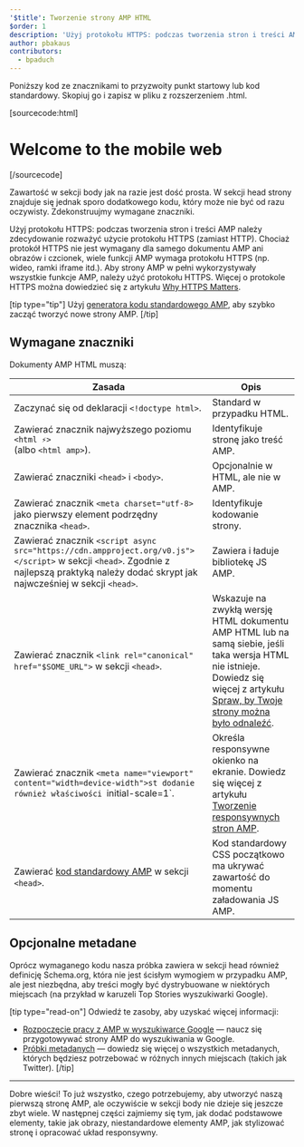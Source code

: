 ```yaml
---
'$title': Tworzenie strony AMP HTML
$order: 1
description: 'Użyj protokołu HTTPS: podczas tworzenia stron i treści AMP należy zdecydowanie rozważyć użycie protokołu HTTPS (zamiast HTTP). Chociaż protokół HTTPS nie jest wymagany dla samego dokumentu AMP...'
author: pbakaus
contributors:
  - bpaduch
---
```


Poniższy kod ze znacznikami to przyzwoity punkt startowy lub kod standardowy. Skopiuj go i zapisz w pliku z rozszerzeniem .html.

[sourcecode:html]

<!doctype html>
<html amp lang="en">
  <head>
    <meta charset="utf-8">
    <script async src="https://cdn.ampproject.org/v0.js"></script>
    <title>Hello, AMPs</title>
    <link rel="canonical" href="{{doc.url}}">
    <meta name="viewport" content="width=device-width">
    <script type="application/ld+json">
      {
        "@context": "http://schema.org",
        "@type": "NewsArticle",
        "headline": "Open-source framework for publishing content",
        "datePublished": "2015-10-07T12:02:41Z",
        "image": [
          "logo.jpg"
        ]
      }
    </script>
    <style amp-boilerplate>body{-webkit-animation:-amp-start 8s steps(1,end) 0s 1 normal both;-moz-animation:-amp-start 8s steps(1,end) 0s 1 normal both;-ms-animation:-amp-start 8s steps(1,end) 0s 1 normal both;animation:-amp-start 8s steps(1,end) 0s 1 normal both}@-webkit-keyframes -amp-start{from{visibility:hidden}to{visibility:visible}}@-moz-keyframes -amp-start{from{visibility:hidden}to{visibility:visible}}@-ms-keyframes -amp-start{from{visibility:hidden}to{visibility:visible}}@-o-keyframes -amp-start{from{visibility:hidden}to{visibility:visible}}@keyframes -amp-start{from{visibility:hidden}to{visibility:visible}}</style><noscript><style amp-boilerplate>body{-webkit-animation:none;-moz-animation:none;-ms-animation:none;animation:none}</style></noscript>
  </head>
  <body>
    <h1>Welcome to the mobile web</h1>
  </body>
</html>
[/sourcecode]

Zawartość w sekcji body jak na razie jest dość prosta. W sekcji head strony znajduje się jednak sporo dodatkowego kodu, który może nie być od razu oczywisty. Zdekonstruujmy wymagane znaczniki.

Użyj protokołu HTTPS: podczas tworzenia stron i treści AMP należy zdecydowanie rozważyć użycie protokołu HTTPS (zamiast HTTP). Chociaż protokół HTTPS nie jest wymagany dla samego dokumentu AMP ani obrazów i czcionek, wiele funkcji AMP wymaga protokołu HTTPS (np. wideo, ramki iframe itd.). Aby strony AMP w pełni wykorzystywały wszystkie funkcje AMP, należy użyć protokołu HTTPS. Więcej o protokole HTTPS można dowiedzieć się z artykułu [Why HTTPS Matters](https://developers.google.com/web/fundamentals/security/encrypt-in-transit/why-https).

[tip type="tip"] Użyj [generatora kodu standardowego AMP](/boilerplate), aby szybko zacząć tworzyć nowe strony AMP. [/tip]

## Wymagane znaczniki

Dokumenty AMP HTML muszą:

| Zasada                                                                                                                                                                                     | Opis                                                                                                                                                                                                                                                                 |
| ------------------------------------------------------------------------------------------------------------------------------------------------------------------------------------------ | -------------------------------------------------------------------------------------------------------------------------------------------------------------------------------------------------------------------------------------------------------------------- |
| Zaczynać się od deklaracji `<!doctype html>`.                                                                                                                                              | Standard w przypadku HTML.                                                                                                                                                                                                                                           |
| Zawierać znacznik najwyższego poziomu `<html ⚡>` <br>(albo `<html amp>`).                                                                                                                 | Identyfikuje stronę jako treść AMP.                                                                                                                                                                                                                                  |
| Zawierać znaczniki `<head>` i `<body>`.                                                                                                                                                    | Opcjonalnie w HTML, ale nie w AMP.                                                                                                                                                                                                                                   |
| Zawierać znacznik `<meta charset="utf-8>` jako pierwszy element podrzędny znacznika `<head>`.                                                                                              | Identyfikuje kodowanie strony.                                                                                                                                                                                                                                       |
| Zawierać znacznik `<script async src="https://cdn.ampproject.org/v0.js"></script>` w sekcji `<head>`. Zgodnie z najlepszą praktyką należy dodać skrypt jak najwcześniej w sekcji `<head>`. | Zawiera i ładuje bibliotekę JS AMP.                                                                                                                                                                                                                                  |
| Zawierać znacznik `<link rel="canonical" href="$SOME_URL">` w sekcji `<head>`.                                                                                                             | Wskazuje na zwykłą wersję HTML dokumentu AMP HTML lub na samą siebie, jeśli taka wersja HTML nie istnieje. Dowiedz się więcej z artykułu [Spraw, by Twoje strony można było odnaleźć](../../../../documentation/guides-and-tutorials/optimize-measure/discovery.md). |
| Zawierać znacznik `<meta name="viewport" content="width=device-width">st dodanie również właściwości `initial-scale=1`.                                                                    | Określa responsywne okienko na ekranie. Dowiedz się więcej z artykułu [Tworzenie responsywnych stron AMP](../../../../documentation/guides-and-tutorials/develop/style_and_layout/responsive_design.md).                                                             |
| Zawierać [kod standardowy AMP](../../../../documentation/guides-and-tutorials/learn/spec/amp-boilerplate.md) w sekcji `<head>`.                                                            | Kod standardowy CSS początkowo ma ukrywać zawartość do momentu załadowania JS AMP.                                                                                                                                                                                   |

## Opcjonalne metadane

Oprócz wymaganego kodu nasza próbka zawiera w sekcji head również definicję Schema.org, która nie jest ścisłym wymogiem w przypadku AMP, ale jest niezbędna, aby treści mogły być dystrybuowane w niektórych miejscach (na przykład w karuzeli Top Stories wyszukiwarki Google).

[tip type="read-on"] Odwiedź te zasoby, aby uzyskać więcej informacji:

- [Rozpoczęcie pracy z AMP w wyszukiwarce Google](https://developers.google.com/amp/docs) — naucz się przygotowywać strony AMP do wyszukiwania w Google.
- [Próbki metadanych](https://github.com/ampproject/amphtml/tree/main/examples/metadata-examples) — dowiedz się więcej o wszystkich metadanych, których będziesz potrzebować w różnych innych miejscach (takich jak Twitter). [/tip]

<hr>

Dobre wieści! To już wszystko, czego potrzebujemy, aby utworzyć naszą pierwszą stronę AMP, ale oczywiście w sekcji body nie dzieje się jeszcze zbyt wiele. W następnej części zajmiemy się tym, jak dodać podstawowe elementy, takie jak obrazy, niestandardowe elementy AMP, jak stylizować stronę i opracować układ responsywny.
